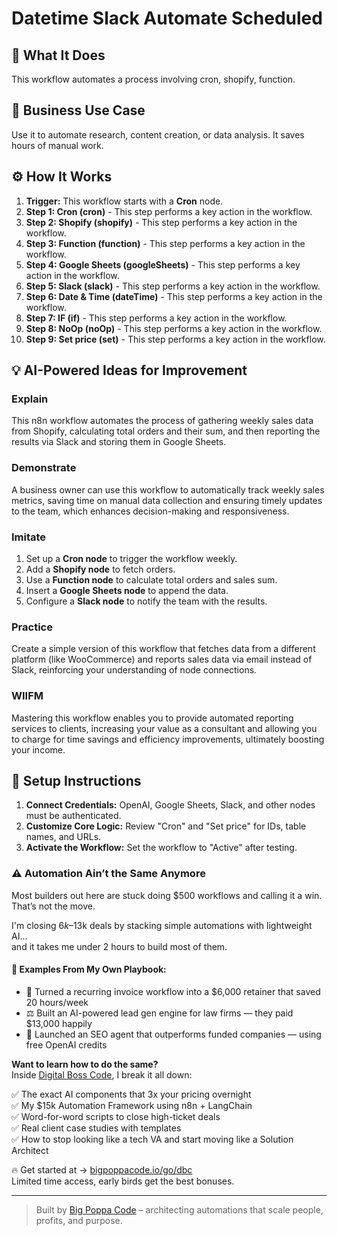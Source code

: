 # Datetime Slack Automate Scheduled

## 🚀 What It Does
This workflow automates a process involving cron, shopify, function.

## 💼 Business Use Case
Use it to automate research, content creation, or data analysis. It saves hours of manual work.

## ⚙️ How It Works
1.  **Trigger:** This workflow starts with a **Cron** node.
2. **Step 1: Cron (cron)** - This step performs a key action in the workflow.
3. **Step 2: Shopify (shopify)** - This step performs a key action in the workflow.
4. **Step 3: Function (function)** - This step performs a key action in the workflow.
5. **Step 4: Google Sheets (googleSheets)** - This step performs a key action in the workflow.
6. **Step 5: Slack (slack)** - This step performs a key action in the workflow.
7. **Step 6: Date & Time (dateTime)** - This step performs a key action in the workflow.
8. **Step 7: IF (if)** - This step performs a key action in the workflow.
9. **Step 8: NoOp (noOp)** - This step performs a key action in the workflow.
10. **Step 9: Set price (set)** - This step performs a key action in the workflow.

## 💡 AI-Powered Ideas for Improvement
### Explain
This n8n workflow automates the process of gathering weekly sales data from Shopify, calculating total orders and their sum, and then reporting the results via Slack and storing them in Google Sheets.

### Demonstrate
A business owner can use this workflow to automatically track weekly sales metrics, saving time on manual data collection and ensuring timely updates to the team, which enhances decision-making and responsiveness.

### Imitate
1. Set up a **Cron node** to trigger the workflow weekly.
2. Add a **Shopify node** to fetch orders.
3. Use a **Function node** to calculate total orders and sales sum.
4. Insert a **Google Sheets node** to append the data.
5. Configure a **Slack node** to notify the team with the results.

### Practice
Create a simple version of this workflow that fetches data from a different platform (like WooCommerce) and reports sales data via email instead of Slack, reinforcing your understanding of node connections.

### WIIFM
Mastering this workflow enables you to provide automated reporting services to clients, increasing your value as a consultant and allowing you to charge for time savings and efficiency improvements, ultimately boosting your income.

## 🔧 Setup Instructions
1. **Connect Credentials:** OpenAI, Google Sheets, Slack, and other nodes must be authenticated.
2. **Customize Core Logic:** Review "Cron" and "Set price" for IDs, table names, and URLs.
3. **Activate the Workflow:** Set the workflow to "Active" after testing.

### ⚠️ Automation Ain’t the Same Anymore

Most builders out here are stuck doing $500 workflows and calling it a win.  
That’s not the move.  

I'm closing $6k–$13k deals by stacking simple automations with lightweight AI...  
and it takes me under 2 hours to build most of them.

#### 🧠 Examples From My Own Playbook:
- 🔁 Turned a recurring invoice workflow into a $6,000 retainer that saved 20 hours/week  
- ⚖️ Built an AI-powered lead gen engine for law firms — they paid $13,000 happily  
- 🚀 Launched an SEO agent that outperforms funded companies — using free OpenAI credits  

**Want to learn how to do the same?**  
Inside [Digital Boss Code](https://bigpoppacode.io/go/dbc), I break it all down:

✅ The exact AI components that 3x your pricing overnight  
✅ My $15k Automation Framework using n8n + LangChain  
✅ Word-for-word scripts to close high-ticket deals  
✅ Real client case studies with templates  
✅ How to stop looking like a tech VA and start moving like a Solution Architect  

🔥 Get started at → [bigpoppacode.io/go/dbc](https://bigpoppacode.io/go/dbc)  
Limited time access, early birds get the best bonuses.

---
> Built by [Big Poppa Code](https://bigpoppacode.io) – architecting automations that scale people, profits, and purpose.

